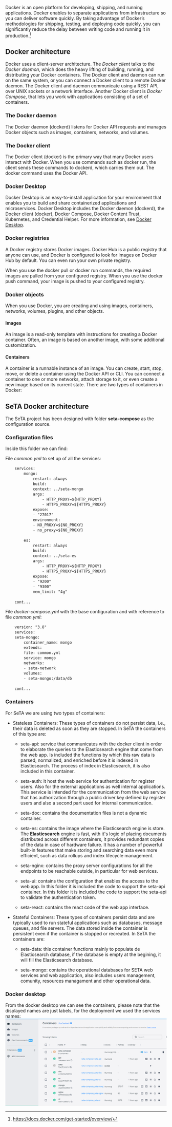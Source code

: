 Docker is an open platform for developing, shipping, and running applications. Docker enables to separate applications from infrastructure so you can deliver software quickly. By taking advantage of Docker’s methodologies for shipping, testing, and deploying code quickly, you can significantly reduce the delay between writing code and running it in production.[^1]

## Docker architecture

Docker uses a client-server architecture. The *Docker client* talks to the *Docker daemon*, which does the heavy lifting of building, running, and distributing your Docker containers. The Docker client and daemon can run on the same system, or you can connect a Docker client to a remote Docker daemon. The Docker client and daemon communicate using a REST API, over UNIX sockets or a network interface. Another Docker client is *Docker Compose*, that lets you work with applications consisting of a set of containers.


### The Docker daemon

The Docker daemon (dockerd) listens for Docker API requests and manages Docker objects such as images, containers, networks, and volumes. 


### The Docker client

The Docker client (docker) is the primary way that many Docker users interact with Docker. When you use commands such as docker run, the client sends these commands to dockerd, which carries them out. The docker command uses the Docker API. 



### Docker Desktop

Docker Desktop is an easy-to-install application for your environment that enables you to build and share containerized applications and microservices. Docker Desktop includes the Docker daemon (dockerd), the Docker client (docker), Docker Compose, Docker Content Trust, Kubernetes, and Credential Helper. For more information, see [Docker Desktop](https://docs.docker.com/desktop/).


### Docker registries

A Docker registry stores Docker images. Docker Hub is a public registry that anyone can use, and Docker is configured to look for images on Docker Hub by default. You can even run your own private registry.

When you use the docker pull or docker run commands, the required images are pulled from your configured registry. When you use the docker push command, your image is pushed to your configured registry.

### Docker objects

When you use Docker, you are creating and using images, containers, networks, volumes, plugins, and other objects.


#### Images

An image is a read-only template with instructions for creating a Docker container. Often, an image is based on another image, with some additional customization. 


#### Containers

A container is a runnable instance of an image. You can create, start, stop, move, or delete a container using the Docker API or CLI. You can connect a container to one or more networks, attach storage to it, or even create a new image based on its current state. There are two types of containers in Docker:




## SeTA Docker architecture

The SeTA project has been designed with folder **seta-compose** as the configuration source. 

### Configuration files
Inside this folder we can find:

File *common.yml* to set up of all the services:

```
    services:
        mongo:
            restart: always
            build:
            context: ../seta-mongo
            args:
                - HTTP_PROXY=${HTTP_PROXY}
                - HTTPS_PROXY=${HTTPS_PROXY}
            expose:
            - "27017"
            environment:
            - NO_PROXY=${NO_PROXY}
            - no_proxy=${NO_PROXY}

        es:
            restart: always
            build:
            context: ../seta-es
            args:
                - HTTP_PROXY=${HTTP_PROXY}
                - HTTPS_PROXY=${HTTPS_PROXY}
            expose:
            - "9200"
            - "9300"
            mem_limit: "4g"
    
    cont...
```

File *docker-compose.yml* with the base configuration and with reference to file *common.yml*:

```
    version: "3.8"
    services:
    seta-mongo:
        container_name: mongo
        extends:
        file: common.yml
        service: mongo
        networks:
        - seta-network
        volumes:
        - seta-mongo:/data/db

    cont...
```
### Containers
For SeTA we are using two types of containers:     

- Stateless Containers: These types of containers do not persist data, i.e., their data is deleted as soon as they are stopped.    In SeTA the containers of this type are:    

    - seta-api: service that communicates with the docker client in order to elaborate the queries to the Elasticsearch engine that come from the web app.   Is included the functions by which this raw data is parsed, normalized, and enriched before it is indexed in Elasticsearch.   The process of index in Elasticsearch, it is also included in this container. 

    - seta-auth: it host the web service for authentication for register users. Also for the external applications as well internal applications. This service is intended for the communication from the web service that has authorization through a public driver key defined by register users and also a second part used for internal communication. 
    - seta-doc: contains the documentation files is not a dynamic container.

    - seta-es: contains the image where the Elasticsearch engine is store.  The **Elasticsearch** engine is fast, with it's logic of placing documents distributed across different containers, it provides redundant copies of the data in case of hardware failure. It has a number of powerful built-in features that make storing and searching data even more efficient, such as data rollups and index lifecycle management.

    - seta-nginx: contains the proxy server configurations for all the endpoints to be reachable outside, in particular for web services.

    - seta-ui: contains the configuration that enables the access to the web app. In this folder it is included the code to support the seta-api container.  In this folder it is included the code to support the seta-api to validate the authentication token.

    - seta-react: contains the react code of the web app interface.

- Stateful Containers: These types of containers persist data and are typically used to run stateful applications such as databases, message queues, and file servers. The data stored inside the container is persistent even if the container is stopped or recreated.  In SeTA the containers are:    

    - seta-data: this container functions mainly to populate de Elasticsearch database, if the database is empty at the begining, it will fill the Elasticsearch database.

    - seta-mongo: contains the operational databases for SETA web services and web application, also includes users management, comunity, resources managament and other operational data.


### Docker desktop

From the docker desktop we can see the containers, please note that the displayed names are just labels, for the deployment we used the services names: 
![Screenshot](../img/docker-desktop.png)






[^1]: https://docs.docker.com/get-started/overview/